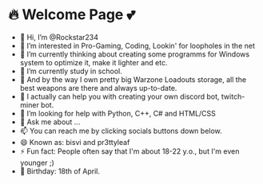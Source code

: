 # 🔥 Welcome Page 💕
- 👋 Hi, I’m @Rockstar234
- 👀 I’m interested in Pro-Gaming, Coding, Lookin' for loopholes in the net
- 🔭 I’m currently thinking about creating some programms for Windows system to optimize it, make it lighter and etc.
- 🌱 I’m currently study in school.
- 📑 And by the way I own pretty big Warzone Loadouts storage, all the best weapons are there and always up-to-date.
- 💎 I actually can help you with creating your own discord bot, twitch-miner bot.
- 🤔 I’m looking for help with Python, C++, C# and HTML/CSS
- 💬 Ask me about ...
- 📫 You can reach me by clicking socials buttons down below.
- 😄 Known as: bisvi and pr3ttyleaf
- ⚡ Fun fact: People often say that I'm about 18-22 y.o., but I'm even younger ;)
- 🍰 Birthday: 18th of April.

